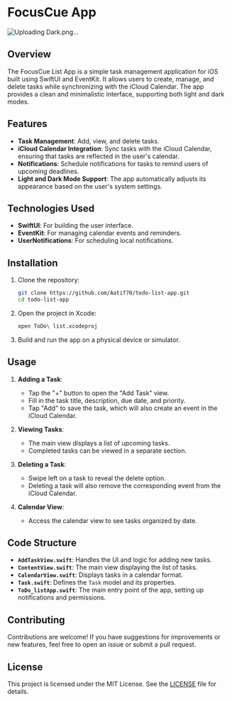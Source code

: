 # FocusCue App

![Uploading Dark.png…]()


## Overview

The FocusCue List App is a simple task management application for iOS built using SwiftUI and EventKit. It allows users to create, manage, and delete tasks while synchronizing with the iCloud Calendar. The app provides a clean and minimalistic interface, supporting both light and dark modes.

## Features

- **Task Management**: Add, view, and delete tasks.
- **iCloud Calendar Integration**: Sync tasks with the iCloud Calendar, ensuring that tasks are reflected in the user's calendar.
- **Notifications**: Schedule notifications for tasks to remind users of upcoming deadlines.
- **Light and Dark Mode Support**: The app automatically adjusts its appearance based on the user's system settings.

## Technologies Used

- **SwiftUI**: For building the user interface.
- **EventKit**: For managing calendar events and reminders.
- **UserNotifications**: For scheduling local notifications.

## Installation

1. Clone the repository:
   ```bash
   git clone https://github.com/Aatif70/todo-list-app.git
   cd todo-list-app
   ```

2. Open the project in Xcode:
   ```bash
   open ToDo\ list.xcodeproj
   ```

3. Build and run the app on a physical device or simulator.

## Usage

1. **Adding a Task**:
   - Tap the "+" button to open the "Add Task" view.
   - Fill in the task title, description, due date, and priority.
   - Tap "Add" to save the task, which will also create an event in the iCloud Calendar.

2. **Viewing Tasks**:
   - The main view displays a list of upcoming tasks.
   - Completed tasks can be viewed in a separate section.

3. **Deleting a Task**:
   - Swipe left on a task to reveal the delete option.
   - Deleting a task will also remove the corresponding event from the iCloud Calendar.

4. **Calendar View**:
   - Access the calendar view to see tasks organized by date.

## Code Structure

- **`AddTaskView.swift`**: Handles the UI and logic for adding new tasks.
- **`ContentView.swift`**: The main view displaying the list of tasks.
- **`CalendarView.swift`**: Displays tasks in a calendar format.
- **`Task.swift`**: Defines the `Task` model and its properties.
- **`ToDo_listApp.swift`**: The main entry point of the app, setting up notifications and permissions.

## Contributing

Contributions are welcome! If you have suggestions for improvements or new features, feel free to open an issue or submit a pull request.

## License

This project is licensed under the MIT License. See the [LICENSE](LICENSE) file for details.


